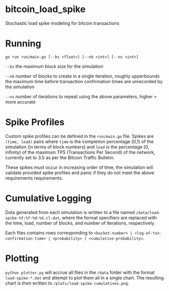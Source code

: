 # bitcoin_load_spike
Stochastic load spike modeling for bitcoin transactions

# Running
`go run run/main.go [--bs <float>] [--nb <int>] [--ns <int>]`

`--bs` the maximum block size for the simulation

`--nb` number of blocks to create in a single iteration, roughly upperbounds the maximum time before transaction confirmation times are unrecorded by the simulation

`--ns` number of iterations to repeat using the above parameters, higher = more accurate

# Spike Profiles
Custom spike profiles can be defined in the `run/main.go` file.  Spikes are `(time, load)` pairs where `time` is the completion percentage [0,1) of the simulation (in terms of block numbers) and `load` is the percentage [0, infinity) of the maximum TPS (Transactions Per Second) of the network, currently set to 3.5 as per the Bitcoin Traffic Bulletin.

These spikes must occur in increasing order of time, the simulation will validate provided spike profiles and panic if they do not meet the above requirements requirements.

# Cumulative Logging
Data generated from each simulation is written to a file named `/data/load-spike-%f:%f-%d-%d.cl-dat`, where the format specifiers are replaced with the time, load, number of blocks, and number of iterations, respectively.  

Each files contains rows corresponding to `<bucket-number> | <log-of-txn-confirmation-time> | <probability> | <cumulative-probability>`.

# Plotting
`python plotter.py` will accrue all files in the `/data` folder with the format `load-spike-*.dat` and attempt to plot them all in a single chart.  The resulting chart is then written to `/plots/load-spike-cumulatives.png`.
